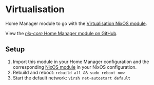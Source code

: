 # Virtualisation

Home Manager module to go with the [Virtualisation NixOS module](../nixos/virtualisation.md).

View the [*nix-core* Home Manager module on GitHub](https://github.com/sid115/nix-core/tree/master/modules/home/virtualisation).

## Setup

1. Import this module in your Home Manager configuration and the corresponding [NixOS module](../nixos/virtualisation.md) in your NixOS configuration.
1. Rebuild and reboot: `rebuild all && sudo reboot now`
1. Start the default network: `virsh net-autostart default`
